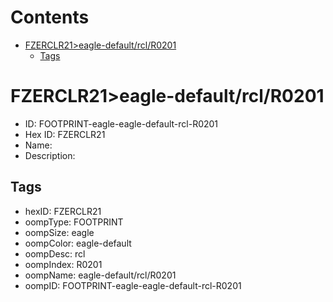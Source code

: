 



Contents
========

* [FZERCLR21>eagle-default/rcl/R0201](#fzerclr21eagle-defaultrclr0201)
	* [Tags](#tags)

# FZERCLR21>eagle-default/rcl/R0201

- ID: FOOTPRINT-eagle-eagle-default-rcl-R0201
- Hex ID: FZERCLR21
- Name: 
- Description: 

## Tags

- hexID: FZERCLR21
- oompType: FOOTPRINT
- oompSize: eagle
- oompColor: eagle-default
- oompDesc: rcl
- oompIndex: R0201
- oompName: eagle-default/rcl/R0201
- oompID: FOOTPRINT-eagle-eagle-default-rcl-R0201
